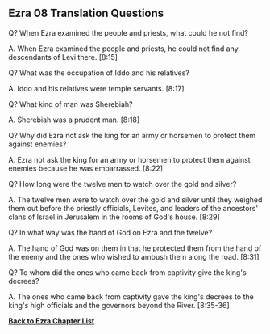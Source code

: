 ## Ezra 08 Translation Questions ##

Q? When Ezra examined the people and priests, what could he not find?

A. When Ezra examined the people and priests, he could not find any descendants of Levi there. [8:15]

Q? What was the occupation of Iddo and his relatives?

A. Iddo and his relatives were temple servants. [8:17]

Q? What kind of man was Sherebiah?

A. Sherebiah was a prudent man. [8:18]

Q? Why did Ezra not ask the king for an army or horsemen to protect them against enemies?

A. Ezra not ask the king for an army or horsemen to protect them against enemies because he was embarrassed. [8:22]

Q? How long were the twelve men to watch over the gold and silver?

A. The twelve men were to watch over the gold and silver until they weighed them out before the priestly officials, Levites, and leaders of the ancestors' clans of Israel in Jerusalem in the rooms of God's house. [8:29]

Q? In what way was the hand of God on Ezra and the twelve?

A. The hand of God was on them in that he protected them from the hand of the enemy and the ones who wished to ambush them along the road. [8:31]

Q? To whom did the ones who came back from captivity give the king's decrees?

A. The ones who came back from captivity gave the king's decrees to the king's high officials and the governors beyond the River. [8:35-36]

__[Back to Ezra Chapter List](./)__

